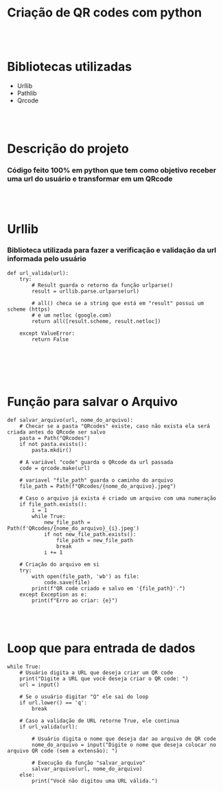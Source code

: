 # Criação de QR codes com python
<br>
<br>

# Bibliotecas utilizadas
- Urllib
- Pathlib
- Qrcode

<br>
<br>

# Descrição do projeto
### Código feito 100% em python que tem como objetivo receber uma url do usuário e transformar em um QRcode

<br>
<br>

# Urllib
### Biblioteca utilizada para fazer a verificação e validação da url informada pelo usuário


```
def url_valida(url):
    try:
        # Result guarda o retorno da função urlparse()
        result = urllib.parse.urlparse(url)

        # all() checa se a string que está em "result" possui um scheme (https) 
        # e um netloc (google.com)
        return all([result.scheme, result.netloc])

    except ValueError:
        return False
```

<br>
<br>
<br>
<br>

# Função para salvar o Arquivo

```
def salvar_arquivo(url, nome_do_arquivo):
    # Checar se a pasta "QRcodes" existe, caso não exista ela será criada antes do QRcode ser salvo
    pasta = Path("QRcodes")
    if not pasta.exists():  
        pasta.mkdir()

    # A variável "code" guarda o QRcode da url passada
    code = qrcode.make(url)
    
    # variavel "file_path" guarda o caminho do arquivo
    file_path = Path(f"QRcodes/{nome_do_arquivo}.jpeg")

    # Caso o arquivo já exista é criado um arquivo com uma numeração
    if file_path.exists():
        i = 1
        while True:
            new_file_path = Path(f'QRcodes/{nome_do_arquivo}_{i}.jpeg')
            if not new_file_path.exists():
                file_path = new_file_path
                break
            i += 1
    
    # Criação do arquivo em si
    try:
        with open(file_path, 'wb') as file:
            code.save(file)
        print(f"QR code criado e salvo em '{file_path}'.")
    except Exception as e:
        print(f"Erro ao criar: {e}")
```

<br>
<br>

# Loop que para entrada de dados
```
while True:
    # Usuário digita a URL que deseja criar um QR code
    print("Digite a URL que você deseja criar o QR code: ")
    url = input()

    # Se o usuário digitar "Q" ele sai do loop
    if url.lower() == 'q':
        break

    # Caso a validação de URL retorne True, ele continua
    if url_valida(url):

        # Usuário digita o nome que deseja dar ao arquivo de QR code
        nome_do_arquivo = input("Digite o nome que deseja colocar no arquivo QR code (sem a extensão): ")
       
        # Execução da função "salvar_arquivo"
        salvar_arquivo(url, nome_do_arquivo)
    else:
        print("Você não digitou uma URL válida.")
```